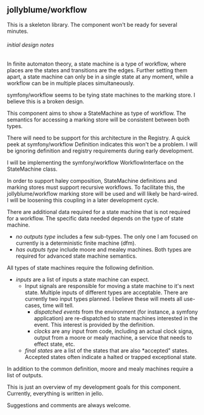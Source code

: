 ## jollyblume/workflow

This is a skeleton library. The component won't be ready for several minutes.

###### initial design notes
In finite automaton theory, a state machine is a type of workflow, where places are the states and transitions are the edges. Further setting them apart, a state machine can only be in a single state at any moment, while a workflow can be in multiple places simultaneously.

symfony/workflow seems to be tying state machines to the marking store. I believe this is a broken design.

This component aims to show a StateMachine as type of workflow. The semantics for accessing a marking store will be consistent between both types.

There will need to be support for this architecture in the Registry. A quick peek at symfony/workflow Definition indicates this won't be a problem. I will be ignoring definition and registry requirements during early development.

I will be implementing the symfony/workflow WorkflowInterface on the StateMachine class.

In order to support haley composition, StateMachine definitions and marking stores must support recursive workflows. To facilitate this, the jollyblume/workflow marking store will be used and will likely be hard-wired. I will be loosening this coupling in a later development cycle.

There are additional data required for a state machine that is not required for a workflow. The specific data needed depends on the type of state machine.
* *no outputs type* includes a few sub-types. The only one I am focused on currently is a deterministic finite machine (dfm).
* *has outputs type* include moore and mealey machines. Both types are required for advanced state machine semantics.

All types of state machines require the following definition.
* *inputs* are a list of inputs a state machine can expect.
  * Input signals are responsible for moving a state machine to it's next state. Multiple inputs of different types are acceptable. There are currently two input types planned. I believe these will meets all use-cases, time will tell.
    * *dispatched events* from the environment (for instance, a symfony application) are re-dispatched to state machines interested in the event. This interest is provided by the definition.
    * *clocks* are any input from code, including an actual clock signa, output from a moore or mealy machine, a service that needs to effect state, etc.
  * *final states* are a list of the states that are also *accepted" states. Accepted states often indicate a halted or trapped exceptional state.

In addition to the common definition, moore and mealy machines require a list of outputs.

This is just an overview of my development goals for this component. Currently, everything is written in jello.

Suggestions and comments are always welcome.

